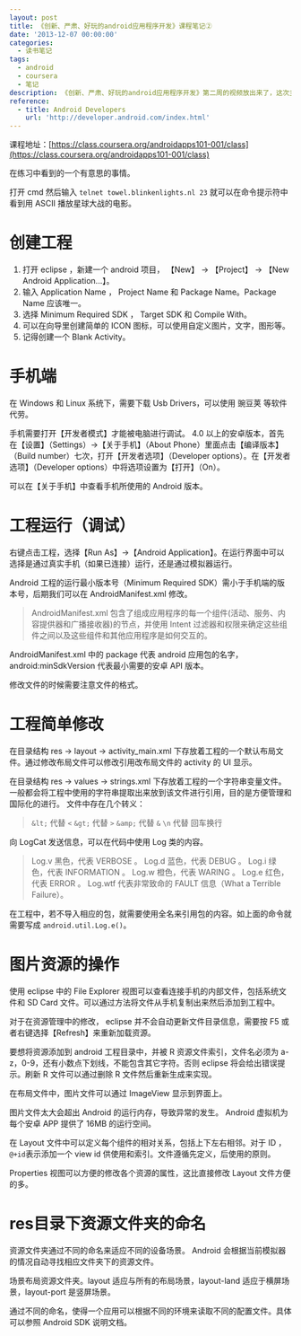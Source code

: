 ```yaml
---
layout: post
title: 《创新、严肃、好玩的android应用程序开发》课程笔记②
date: '2013-12-07 00:00:00'
categories:
  - 读书笔记
tags:
  - android
  - coursera
  - 笔记
description: 《创新、严肃、好玩的android应用程序开发》第二周的视频放出来了，这次主要将的是安卓程序的创建、运行还有资源布局方面的内容。
reference:
  - title: Android Developers
    url: 'http://developer.android.com/index.html'
---
```


课程地址：[https://class.coursera.org/androidapps101-001/class](https://class.coursera.org/androidapps101-001/class)

在练习中看到的一个有意思的事情。

打开 cmd 然后输入 `telnet towel.blinkenlights.nl 23` 就可以在命令提示符中看到用 ASCII 播放星球大战的电影。

# 创建工程

1. 打开 eclipse ，新建一个 android 项目， 【New】 -> 【Project】 -> 【New Android Application...】。
2. 输入 Application Name ， Project Name 和 Package Name。Package Name 应该唯一。
3. 选择 Minimum Required SDK ， Target SDK 和 Compile With。 
4. 可以在向导里创建简单的 ICON 图标，可以使用自定义图片，文字，图形等。
5. 记得创建一个 Blank Activity。

# 手机端

在 Windows 和 Linux 系统下，需要下载 Usb Drivers，可以使用 豌豆荚 等软件代劳。

手机需要打开【开发者模式】才能被电脑进行调试。 4.0 以上的安卓版本，首先在【设置】（Settings）->【关于手机】（About Phone）里面点击【编译版本】（Build number）七次，打开【开发者选项】（Developer options）。在【开发者选项】（Developer options）中将选项设置为【打开】（On）。

可以在【关于手机】中查看手机所使用的 Android 版本。

# 工程运行（调试）

右键点击工程，选择【Run As】->【Android Application】。在运行界面中可以选择是通过真实手机（如果已连接）运行，还是通过模拟器运行。

Android 工程的运行最小版本号（Minimum Required SDK）需小于手机端的版本号，后期我们可以在 AndroidManifest.xml 修改。

> AndroidManifest.xml 包含了组成应用程序的每一个组件(活动、服务、内容提供器和广播接收器)的节点，并使用 Intent 过滤器和权限来确定这些组件之间以及这些组件和其他应用程序是如何交互的。

AndroidManifest.xml 中的 package 代表 android 应用包的名字，android:minSdkVersion 代表最小需要的安卓 API 版本。

修改文件的时候需要注意文件的格式。

# 工程简单修改

在目录结构 res -> layout -> activity_main.xml 下存放着工程的一个默认布局文件。通过修改布局文件可以修改引用改布局文件的 activity 的 UI 显示。

在目录结构 res -> values -> strings.xml 下存放着工程的一个字符串变量文件。一般都会将工程中使用的字符串提取出来放到该文件进行引用，目的是方便管理和国际化的进行。
文件中存在几个转义：

> `&lt;` 代替 `<`
> `&gt;` 代替 `>`
> `&amp;` 代替 `&`
> `\n` 代替 回车换行

向 LogCat 发送信息，可以在代码中使用 Log 类的内容。

> Log.v 黑色，代表 VERBOSE 。
> Log.d 蓝色，代表 DEBUG 。
> Log.i 绿色，代表 INFORMATION 。
> Log.w 橙色，代表 WARING 。
> Log.e 红色，代表 ERROR 。
> Log.wtf 代表非常致命的 FAULT 信息（What  a Terrible Failure）。

在工程中，若不导入相应的包，就需要使用全名来引用包的内容。如上面的命令就需要写成 `android.util.Log.e()`。

# 图片资源的操作

使用 eclipse 中的 File Explorer 视图可以查看连接手机的内部文件，包括系统文件和 SD Card 文件。可以通过方法将文件从手机复制出来然后添加到工程中。

对于在资源管理中的修改， eclipse 并不会自动更新文件目录信息，需要按 F5 或者右键选择【Refresh】来重新加载资源。

要想将资源添加到 android 工程目录中，并被 R 资源文件索引，文件名必须为 a-z，0-9，还有小数点下划线，不能包含其它字符。否则 eclipse 将会给出错误提示。刷新 R 文件可以通过删除 R 文件然后重新生成来实现。

在布局文件中，图片文件可以通过 ImageView 显示到界面上。

图片文件太大会超出 Android 的运行内存，导致异常的发生。 Android 虚拟机为每个安卓 APP 提供了 16MB 的运行空间。

在 Layout 文件中可以定义每个组件的相对关系，包括上下左右相邻。对于 ID ，`@+id`表示添加一个 view id 供使用和索引。文件遵循先定义，后使用的原则。

Properties 视图可以方便的修改各个资源的属性，这比直接修改 Layout 文件方便的多。

# res目录下资源文件夹的命名

资源文件夹通过不同的命名来适应不同的设备场景。 Android 会根据当前模拟器的情况自动寻找相应文件夹下的资源文件。

场景布局资源文件夹。layout 适应与所有的布局场景，layout-land 适应于横屏场景，layout-port 是竖屏场景。

通过不同的命名，使得一个应用可以根据不同的环境来读取不同的配置文件。具体可以参照 Android SDK 说明文档。

